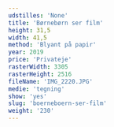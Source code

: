 ```yaml
---
udstilles: 'None'
title: 'Børnebørn ser film'
height: 31,5
width: 41,5
method: 'Blyant på papir'
year: 2019
price: 'Privateje'
rasterWidth: 3305
rasterHeight: 2516
fileName: 'IMG_2220.JPG'
medie: 'tegning'
show: 'yes'
slug: 'boerneboern-ser-film'
weight: '230'
---
```

